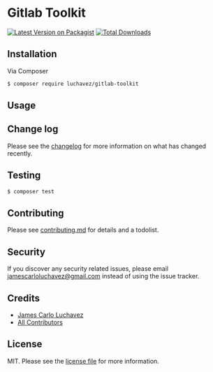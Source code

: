 # Gitlab Toolkit

[![Latest Version on Packagist][ico-version]][link-packagist]
[![Total Downloads][ico-downloads]][link-downloads]

## Installation

Via Composer

``` bash
$ composer require luchavez/gitlab-toolkit
```

## Usage

## Change log

Please see the [changelog](changelog.md) for more information on what has changed recently.

## Testing

``` bash
$ composer test
```

## Contributing

Please see [contributing.md](contributing.md) for details and a todolist.

## Security

If you discover any security related issues, please email jamescarloluchavez@gmail.com instead of using the issue tracker.

## Credits

- [James Carlo Luchavez][link-author]
- [All Contributors][link-contributors]

## License

MIT. Please see the [license file](license.md) for more information.

[ico-version]: https://img.shields.io/packagist/v/luchavez/gitlab-toolkit.svg?style=flat-square
[ico-downloads]: https://img.shields.io/packagist/dt/luchavez/gitlab-toolkit.svg?style=flat-square

[link-packagist]: https://packagist.org/packages/luchavez/gitlab-toolkit
[link-downloads]: https://packagist.org/packages/luchavez/gitlab-toolkit
[link-author]: https://github.com/luchavez-technologies
[link-contributors]: ../../contributors
